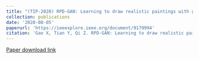 ```yaml
---
title: "(TIP-2020) RPD-GAN: Learning to draw realistic paintings with generative adversarial network (CCF-A)"
collection: publications
date: '2020-08-05'
paperurl: 'https://ieeexplore.ieee.org/document/9179994'
citation: 'Gao X, Tian Y, Qi Z. RPD-GAN: Learning to draw realistic paintings with generative adversarial network[J]. IEEE Transactions on Image Processing, 2020, 29: 8706-8720.'
---
```

[Paper download link](https://www.researchgate.net/profile/Xiang_Gao54/publication/343952095_RPD-GAN_Learning_to_Draw_Realistic_Paintings_with_Generative_Adversarial_Network/links/614b05dda595d06017e17dad/RPD-GAN-Learning-to-Draw-Realistic-Paintings-with-Generative-Adversarial-Network.pdf)
